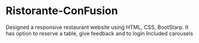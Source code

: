 # Ristorante-ConFusion
Designed a responsive restaurant website using HTML, CSS, BootStarp.
It has option to reserve a table, give feedback and to login
Included carousels
